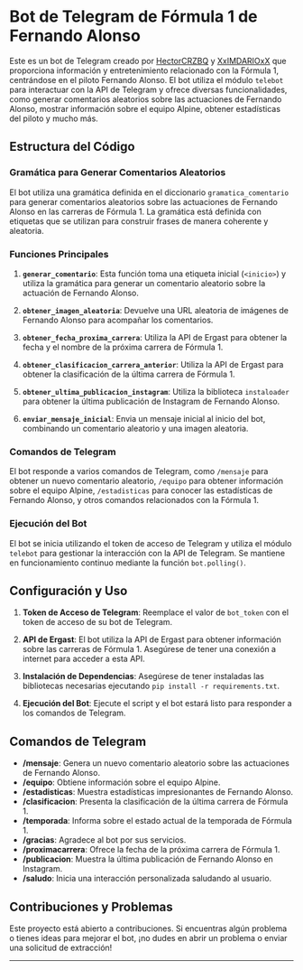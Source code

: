 # Bot de Telegram de Fórmula 1 de Fernando Alonso

Este es un bot de Telegram creado por [HectorCRZBQ](https://github.com/HectorCRZBQ) y [XxIMDARIOxX](https://github.com/XxIMDARIOxX) que proporciona información y entretenimiento relacionado con la Fórmula 1, centrándose en el piloto Fernando Alonso. El bot utiliza el módulo `telebot` para interactuar con la API de Telegram y ofrece diversas funcionalidades, como generar comentarios aleatorios sobre las actuaciones de Fernando Alonso, mostrar información sobre el equipo Alpine, obtener estadísticas del piloto y mucho más.

## Estructura del Código

### Gramática para Generar Comentarios Aleatorios
El bot utiliza una gramática definida en el diccionario `gramatica_comentario` para generar comentarios aleatorios sobre las actuaciones de Fernando Alonso en las carreras de Fórmula 1. La gramática está definida con etiquetas que se utilizan para construir frases de manera coherente y aleatoria.

### Funciones Principales

1. **`generar_comentario`**: Esta función toma una etiqueta inicial (`<inicio>`) y utiliza la gramática para generar un comentario aleatorio sobre la actuación de Fernando Alonso.

2. **`obtener_imagen_aleatoria`**: Devuelve una URL aleatoria de imágenes de Fernando Alonso para acompañar los comentarios.

3. **`obtener_fecha_proxima_carrera`**: Utiliza la API de Ergast para obtener la fecha y el nombre de la próxima carrera de Fórmula 1.

4. **`obtener_clasificacion_carrera_anterior`**: Utiliza la API de Ergast para obtener la clasificación de la última carrera de Fórmula 1.

5. **`obtener_ultima_publicacion_instagram`**: Utiliza la biblioteca `instaloader` para obtener la última publicación de Instagram de Fernando Alonso.

6. **`enviar_mensaje_inicial`**: Envia un mensaje inicial al inicio del bot, combinando un comentario aleatorio y una imagen aleatoria.

### Comandos de Telegram

El bot responde a varios comandos de Telegram, como `/mensaje` para obtener un nuevo comentario aleatorio, `/equipo` para obtener información sobre el equipo Alpine, `/estadisticas` para conocer las estadísticas de Fernando Alonso, y otros comandos relacionados con la Fórmula 1.

### Ejecución del Bot

El bot se inicia utilizando el token de acceso de Telegram y utiliza el módulo `telebot` para gestionar la interacción con la API de Telegram. Se mantiene en funcionamiento continuo mediante la función `bot.polling()`.

## Configuración y Uso

1. **Token de Acceso de Telegram**: Reemplace el valor de `bot_token` con el token de acceso de su bot de Telegram.

2. **API de Ergast**: El bot utiliza la API de Ergast para obtener información sobre las carreras de Fórmula 1. Asegúrese de tener una conexión a internet para acceder a esta API.

3. **Instalación de Dependencias**: Asegúrese de tener instaladas las bibliotecas necesarias ejecutando `pip install -r requirements.txt`.

4. **Ejecución del Bot**: Ejecute el script y el bot estará listo para responder a los comandos de Telegram.

## Comandos de Telegram

- **/mensaje**: Genera un nuevo comentario aleatorio sobre las actuaciones de Fernando Alonso.
- **/equipo**: Obtiene información sobre el equipo Alpine.
- **/estadisticas**: Muestra estadísticas impresionantes de Fernando Alonso.
- **/clasificacion**: Presenta la clasificación de la última carrera de Fórmula 1.
- **/temporada**: Informa sobre el estado actual de la temporada de Fórmula 1.
- **/gracias**: Agradece al bot por sus servicios.
- **/proximacarrera**: Ofrece la fecha de la próxima carrera de Fórmula 1.
- **/publicacion**: Muestra la última publicación de Fernando Alonso en Instagram.
- **/saludo**: Inicia una interacción personalizada saludando al usuario.

## Contribuciones y Problemas

Este proyecto está abierto a contribuciones. Si encuentras algún problema o tienes ideas para mejorar el bot, ¡no dudes en abrir un problema o enviar una solicitud de extracción!

---

